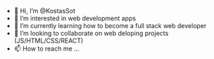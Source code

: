 - 👋 Hi, I’m @KostasSot
- 👀 I’m interested in web development apps
- 🌱 I’m currently learning how to become a full stack web developer
- 💞️ I’m looking to collaborate on web deloping projects (JS/HTML/CSS/REACT)
- 📫 How to reach me ...

<!---
KostasSot/KostasSot is a ✨ special ✨ repository because its `README.md` (this file) appears on your GitHub profile.
You can click the Preview link to take a look at your changes.
--->
